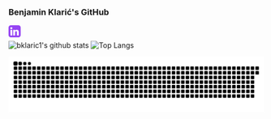 ### Benjamin Klarić's GitHub  
<a href='https://www.linkedin.com/in/benjamin-klaric-70074727b/'><img align='left' alt="linkedin" src=".github/assets/linkedin.png" height='24px'/></a> <br>

![bklaric1's github stats](https://github-readme-stats.vercel.app/api?username=bklaric1&hide_title=true&show_icons=true&hide_border=true&count_private=true&theme=midnight-purple)
![Top Langs](https://github-readme-stats.vercel.app/api/top-langs/?username=bklaric1&hide=html&layout=compact&hide_border=true&theme=midnight-purple)  

<picture>
  <source media="(prefers-color-scheme: dark)" srcset="https://raw.githubusercontent.com/bklaric1/bklaric1/output/github-contribution-grid-snake-dark.svg">
  <source media="(prefers-color-scheme: light)" srcset="https://raw.githubusercontent.com/bklaric1/bklaric1/output/github-contribution-grid-snake.svg">
  <img alt="github contribution grid snake animation" src="https://raw.githubusercontent.com/bklaric1/bklaric1/output/github-contribution-grid-snake.svg">
</picture>